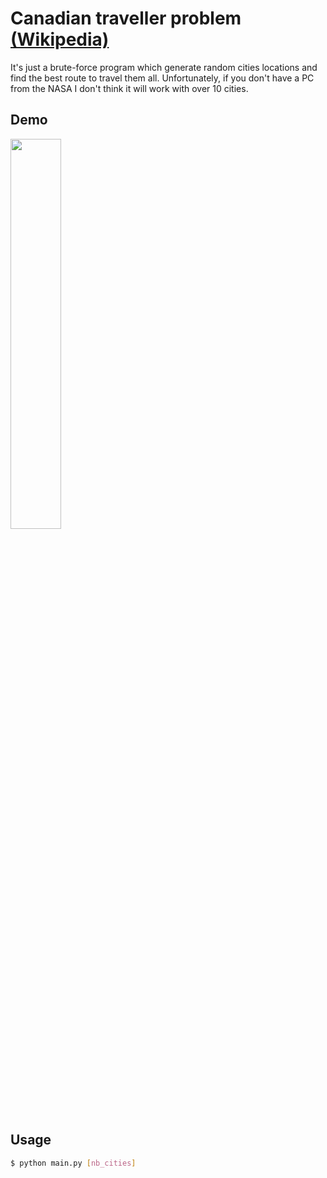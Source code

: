 # Canadian traveller problem [(Wikipedia)](https://en.wikipedia.org/wiki/Canadian_traveller_problem)

It's just a brute-force program which generate random cities locations and find the best route to travel them all. 
Unfortunately, if you don't have a PC from the NASA I don't think it will work with over 10 cities.

## Demo
 
<p align="left">
  <img width="40%" height="40%" src="https://media.discordapp.net/attachments/876447732259225612/1067090105250099282/Capture_decran_2023-01-23_a_15.34.58.png?width=1254&height=1069">
</p>
 
## Usage

```sh
$ python main.py [nb_cities]
```
 
